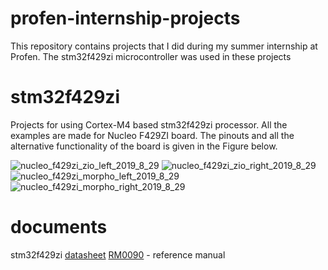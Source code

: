 # profen-internship-projects
This repository contains projects that I did during my summer internship at Profen.
The stm32f429zi microcontroller was used in these projects

# stm32f429zi
Projects for using Cortex-M4 based stm32f429zi processor. All the examples are made for Nucleo F429ZI board. 
The pinouts and all the alternative functionality of the board is given in the Figure below.

![nucleo_f429zi_zio_left_2019_8_29](https://user-images.githubusercontent.com/65625392/181428507-beaee827-11e5-4cb9-816d-a04b18312bec.png)
![nucleo_f429zi_zio_right_2019_8_29](https://user-images.githubusercontent.com/65625392/181428541-9932def7-a49a-4b9b-9dfd-34b487dc64d8.png)
![nucleo_f429zi_morpho_left_2019_8_29](https://user-images.githubusercontent.com/65625392/181428599-e161277b-3687-49ec-8e3e-9574ffbe04a8.png)
![nucleo_f429zi_morpho_right_2019_8_29](https://user-images.githubusercontent.com/65625392/181428678-3db6f84c-ef26-43b5-a979-92a9277fb3d9.png)

# documents
stm32f429zi [datasheet](https://www.st.com/resource/en/datasheet/stm32f429zi.pdf)
[RM0090](https://www.st.com/resource/en/reference_manual/rm0090-stm32f405415-stm32f407417-stm32f427437-and-stm32f429439-advanced-armbased-32bit-mcus-stmicroelectronics.pdf) - reference manual
